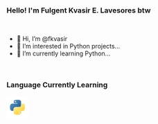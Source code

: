 ### Hello! I'm Fulgent Kvasir E. Lavesores btw

<br />

- 👋 Hi, I’m @fkvasir
- 👀 I’m interested in Python projects...
- 🌱 I’m currently learning Python...

<br />

### Language Currently Learning

<img align="left" alt="Python" width="50px" src="https://raw.githubusercontent.com/github/explore/80688e429a7d4ef2fca1e82350fe8e3517d3494d/topics/python/python.png" />
<!---
fkvasir/fkvasir is a ✨ special ✨ repository because its `README.md` (this file) appears on your GitHub profile.
You can click the Preview link to take a look at your changes.
--->
